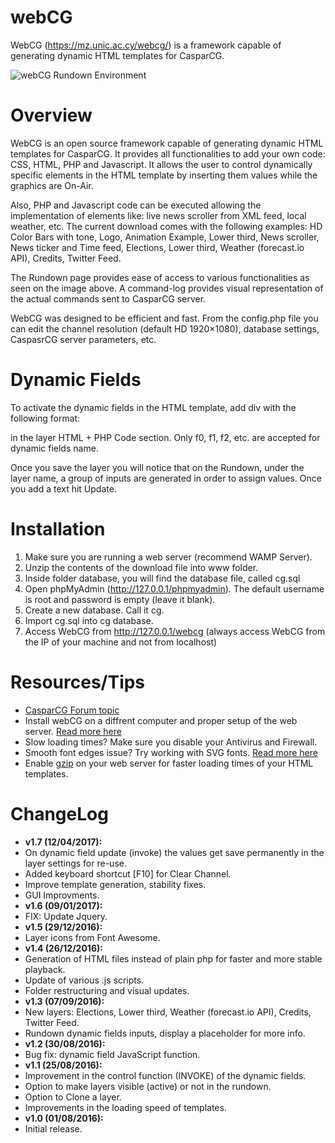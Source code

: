 # webCG
WebCG (https://mz.unic.ac.cy/webcg/) is a framework capable of generating dynamic HTML templates for CasparCG.

![webCG Rundown Environment](https://mz.unic.ac.cy/wp-content/uploads/2016/08/Rundown.png)

# Overview

WebCG is an open source framework capable of generating dynamic HTML templates for CasparCG. It provides all functionalities to add your own code: CSS, HTML, PHP and Javascript. It allows the user to control dynamically specific elements in the HTML template by inserting them values while the graphics are On-Air.

Also, PHP and Javascript code can be executed allowing the implementation of elements like: live news scroller from XML feed, local weather, etc. The current download comes with the following examples: HD Color Bars with tone, Logo, Animation Example, Lower third, News scroller, News ticker and Time feed, Elections, Lower third, Weather (forecast.io API), Credits, Twitter Feed.

The Rundown page provides ease of access to various functionalities as seen on the image above. A command-log provides visual representation of the actual commands sent to CasparCG server.

WebCG was designed to be efficient and fast. From the config.php file you can edit the channel resolution (default HD 1920×1080), database settings, CaspasrCG server parameters, etc.

# Dynamic Fields

To activate the dynamic fields in the HTML template, add div with the following format: <div id=”f0″></div> in the layer HTML + PHP Code section. Only f0, f1, f2, etc. are accepted for dynamic fields name.

Once you save the layer you will notice that on the Rundown, under the layer name, a group of inputs are generated in order to assign values. Once you add a text hit Update.

# Installation
1. Make sure you are running a web server (recommend WAMP Server).
2. Unzip the contents of the download file into www folder.
3. Inside folder database, you will find the database file, called cg.sql
4. Open phpMyAdmin (http://127.0.0.1/phpmyadmin). The default username is root and password is empty (leave it blank).
5. Create a new database. Call it cg.
6. Import cg.sql into cg database.
7. Access WebCG from http://127.0.0.1/webcg (always access WebCG from the IP of your machine and not from localhost)

# Resources/Tips
* [CasparCG Forum topic](http://casparcg.com/forum/viewtopic.php?f=9&t=3938)
* Install webCG on a diffrent computer and proper setup of the web server. [Read more here](http://casparcg.com/forum/viewtopic.php?f=9&t=3938#p27194)
* Slow loading times? Make sure you disable your Antivirus and Firewall.
* Smooth font edges issue? Try working with SVG fonts. [Read more here](http://nimbupani.com/about-fonts-in-svg.html)
* Enable [gzip](https://www.gnu.org/software/gzip/) on your web server for faster loading times of your HTML templates.

# ChangeLog
* **v1.7 (12/04/2017):**
* On dynamic field update (invoke) the values get save permanently in the layer settings for re-use.
* Added keyboard shortcut [F10] for Clear Channel.
* Improve template generation, stability fixes.
* GUI Improvments.
* **v1.6 (09/01/2017):**
* FIX: Update Jquery.
* **v1.5 (29/12/2016):**
* Layer icons from Font Awesome.
* **v1.4 (26/12/2016):**
* Generation of HTML files instead of plain php for faster and more stable playback.
* Update of various .js scripts.
* Folder restructuring and visual updates.
* **v1.3 (07/09/2016):**
* New layers: Elections, Lower third, Weather (forecast.io API), Credits, Twitter Feed.
* Rundown dynamic fields inputs, display a placeholder for more info.
* **v1.2 (30/08/2016):**
* Bug fix: dynamic field JavaScript function.
* **v1.1 (25/08/2016):**
* Improvement in the control function (INVOKE) of the dynamic fields.
* Option to make layers visible (active) or not in the rundown.
* Option to Clone a layer.
* Improvements in the loading speed of templates.
* **v1.0 (01/08/2016):**
* Initial release.
